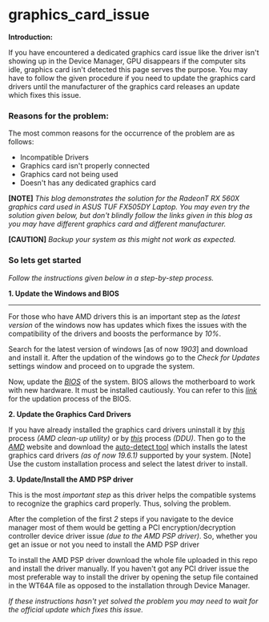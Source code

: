 # graphics_card_issue
**Introduction:**

If you have encountered a dedicated graphics card issue like the driver isn&#39;t showing up in the Device Manager, GPU disappears if the computer sits idle, graphics card isn&#39;t detected this page serves the purpose. You may have to follow the given procedure if you need to update the graphics card drivers until the manufacturer of the graphics card releases an update which fixes this issue.

### Reasons for the problem:

The most common reasons for the occurrence of the problem are as follows:

- Incompatible Drivers
- Graphics card isn&#39;t properly connected
- Graphics card not being used
- Doesn&#39;t has any dedicated graphics card

**[NOTE]** _This blog demonstrates the solution for the RadeonT RX 560X graphics card used in ASUS TUF FX505DY Laptop. You may even try the solution given below, but don&#39;t blindly follow the links given in this blog as you may have different graphics card and  different manufacturer._

**[CAUTION]** _Backup your system as this might not work as expected._

### So lets get started

_Follow the instructions given below in a step-by-step process._

**1. Update the Windows and BIOS**

**     **

For those who have AMD drivers this is an important step as the _latest version_ of the windows now has updates which fixes the issues with the compatibility of the drivers and boosts the performance by _10%_.

Search for the latest version of windows [as of now _1903_]  and download and install it. After the updation of the windows go to the _Check for Updates_ settings window and proceed on to upgrade the system.

Now, update the [_BIOS_](https://www.asus.com/Laptops/ASUS-TUF-Gaming-FX505DY/HelpDesk_Download/) of the system. BIOS allows the motherboard to work with new hardware. It must be installed cautiously. You can refer to this [_link_](https://www.asus.com/support/FAQ/1008276/) for the updation process of the BIOS.

**2. Update the Graphics Card Drivers**

If you have already installed the graphics card drivers uninstall it by [_this_](https://www.amd.com/en/support/kb/faq/gpu-601) process _(AMD clean-up utility)_ or by [_this_](https://www.youtube.com/watch?v=ZxiLwLCxmkk) process _(DDU)_. Then go to the [_AMD_](https://www.amd.com/en/support/kb/faq/gpu-131) website and download the [auto-detect tool](https://www.amd.com/en/support/kb/faq/gpu-131) which installs the latest graphics card drivers _(as of now 19.6.1)_ supported by your system. [Note] Use the custom installation process and select the latest driver to install.

**3. Update/Install the AMD PSP driver**

This is the most _important step_ as this driver helps the compatible systems to recognize the graphics card properly. Thus, solving the problem.

After the completion of the first _2_ steps if you navigate to the device manager most of them would be getting a PCI encryption/decryption controller device driver issue _(due to the AMD PSP driver)_. So, whether you get an issue or not you need to install the AMD PSP driver

To install the AMD PSP driver download the whole file uploaded in this repo and install the driver manually. If you haven&#39;t got any PCI driver issue the most preferable way to install the driver by opening the setup file contained in the WT64A file as opposed to the installation through Device Manager.

_If these instructions hasn&#39;t yet solved the problem you may need to wait for the official  update which fixes this issue._
